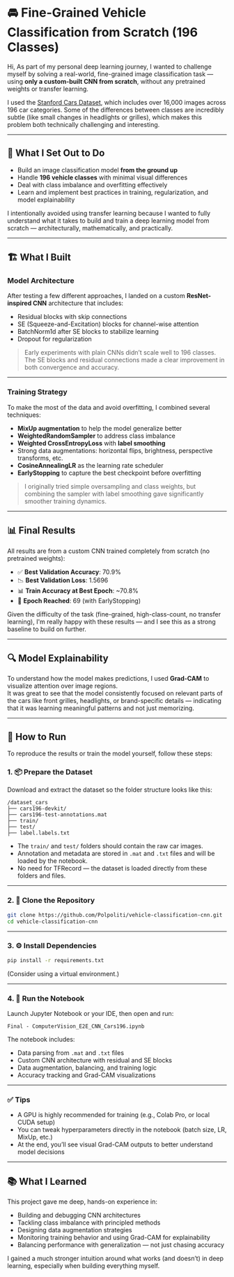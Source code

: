 
# 🚘 Fine-Grained Vehicle Classification from Scratch (196 Classes)

Hi,
As part of my personal deep learning journey, I wanted to challenge myself by solving a real-world, fine-grained image classification task — using **only a custom-built CNN from scratch**, without any pretrained weights or transfer learning.

I used the [Stanford Cars Dataset](https://ai.stanford.edu/~jkrause/cars/car_dataset.html), which includes over 16,000 images across 196 car categories. Some of the differences between classes are incredibly subtle (like small changes in headlights or grilles), which makes this problem both technically challenging and interesting.

---

## 🧠 What I Set Out to Do

- Build an image classification model **from the ground up**
- Handle **196 vehicle classes** with minimal visual differences
- Deal with class imbalance and overfitting effectively
- Learn and implement best practices in training, regularization, and model explainability

I intentionally avoided using transfer learning because I wanted to fully understand what it takes to build and train a deep learning model from scratch — architecturally, mathematically, and practically.

---

## 🏗️ What I Built

### Model Architecture
After testing a few different approaches, I landed on a custom **ResNet-inspired CNN** architecture that includes:
- Residual blocks with skip connections
- SE (Squeeze-and-Excitation) blocks for channel-wise attention
- BatchNorm1d after SE blocks to stabilize learning
- Dropout for regularization

> Early experiments with plain CNNs didn’t scale well to 196 classes. The SE blocks and residual connections made a clear improvement in both convergence and accuracy.

---

### Training Strategy

To make the most of the data and avoid overfitting, I combined several techniques:
- **MixUp augmentation** to help the model generalize better
- **WeightedRandomSampler** to address class imbalance
- **Weighted CrossEntropyLoss** with **label smoothing**
- Strong data augmentations: horizontal flips, brightness, perspective transforms, etc.
- **CosineAnnealingLR** as the learning rate scheduler
- **EarlyStopping** to capture the best checkpoint before overfitting

> I originally tried simple oversampling and class weights, but combining the sampler with label smoothing gave significantly smoother training dynamics.

---

## 📊 Final Results

All results are from a custom CNN trained completely from scratch (no pretrained weights):

- ✅ **Best Validation Accuracy**: 70.9%
- 📉 **Best Validation Loss**: 1.5696
- 📊 **Train Accuracy at Best Epoch**: ~70.8%
- 🏁 **Epoch Reached**: 69 (with EarlyStopping)

Given the difficulty of the task (fine-grained, high-class-count, no transfer learning), I'm really happy with these results — and I see this as a strong baseline to build on further.

---

## 🔍 Model Explainability

To understand how the model makes predictions, I used **Grad-CAM** to visualize attention over image regions.  
It was great to see that the model consistently focused on relevant parts of the cars like front grilles, headlights, or brand-specific details — indicating that it was learning meaningful patterns and not just memorizing.

---

## 🧪 How to Run

To reproduce the results or train the model yourself, follow these steps:

### 1. 📦 Prepare the Dataset

Download and extract the dataset so the folder structure looks like this:

```
/dataset_cars
├── cars196-devkit/
├── cars196-test-annotations.mat
├── train/
├── test/
├── label.labels.txt
```

- The `train/` and `test/` folders should contain the raw car images.
- Annotation and metadata are stored in `.mat` and `.txt` files and will be loaded by the notebook.
- No need for TFRecord — the dataset is loaded directly from these folders and files.

---

### 2. 🧬 Clone the Repository

```bash
git clone https://github.com/Polpoliti/vehicle-classification-cnn.git
cd vehicle-classification-cnn
```

---

### 3. ⚙️ Install Dependencies

```bash
pip install -r requirements.txt
```

(Consider using a virtual environment.)

---

### 4. 📓 Run the Notebook

Launch Jupyter Notebook or your IDE, then open and run:

```
Final - ComputerVision_E2E_CNN_Cars196.ipynb
```

The notebook includes:
- Data parsing from `.mat` and `.txt` files
- Custom CNN architecture with residual and SE blocks
- Data augmentation, balancing, and training logic
- Accuracy tracking and Grad-CAM visualizations

---

### ✅ Tips

- A GPU is highly recommended for training (e.g., Colab Pro, or local CUDA setup)
- You can tweak hyperparameters directly in the notebook (batch size, LR, MixUp, etc.)
- At the end, you’ll see visual Grad-CAM outputs to better understand model decisions

---

## 📚 What I Learned

This project gave me deep, hands-on experience in:

- Building and debugging CNN architectures
- Tackling class imbalance with principled methods
- Designing data augmentation strategies
- Monitoring training behavior and using Grad-CAM for explainability
- Balancing performance with generalization — not just chasing accuracy

I gained a much stronger intuition around what works (and doesn’t) in deep learning, especially when building everything myself.
